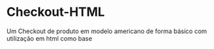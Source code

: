# Checkout-HTML
Um Checkout de produto em modelo americano de forma básico com utilização em html como base
